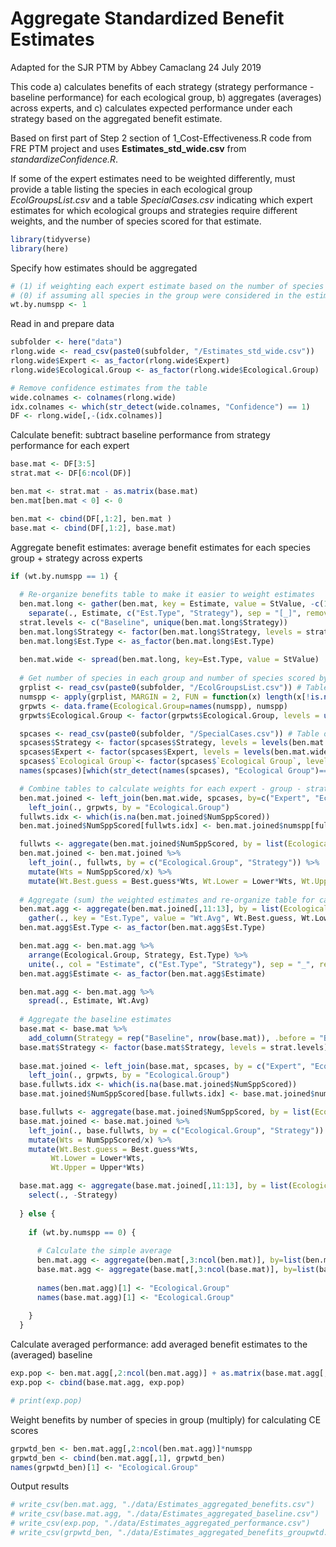 Aggregate Standardized Benefit Estimates
================
Adapted for the SJR PTM by Abbey Camaclang
24 July 2019

This code
a) calculates benefits of each strategy (strategy performance - baseline performance) for each ecological group,
b) aggregates (averages) across experts, and
c) calculates expected performance under each strategy based on the aggregated benefit estimate.

Based on first part of Step 2 section of 1\_Cost-Effectiveness.R code from FRE PTM project and uses **Estimates\_std\_wide.csv** from *standardizeConfidence.R*.

If some of the expert estimates need to be weighted differently, must provide a table listing the species in each ecological group *EcolGroupsList.csv* and a table *SpecialCases.csv* indicating which expert estimates for which ecological groups and strategies require different weights, and the number of species scored for that estimate.

``` r
library(tidyverse)
library(here)
```

Specify how estimates should be aggregated

``` r
# (1) if weighting each expert estimate based on the number of species in each group that they scored,  
# (0) if assuming all species in the group were considered in the estimate
wt.by.numspp <- 1 
```

Read in and prepare data

``` r
subfolder <- here("data")
rlong.wide <- read_csv(paste0(subfolder, "/Estimates_std_wide.csv"))
rlong.wide$Expert <- as_factor(rlong.wide$Expert)
rlong.wide$Ecological.Group <- as_factor(rlong.wide$Ecological.Group)

# Remove confidence estimates from the table
wide.colnames <- colnames(rlong.wide)
idx.colnames <- which(str_detect(wide.colnames, "Confidence") == 1)
DF <- rlong.wide[,-(idx.colnames)]
```

Calculate benefit: subtract baseline performance from strategy performance for each expert

``` r
base.mat <- DF[3:5]
strat.mat <- DF[6:ncol(DF)]  

ben.mat <- strat.mat - as.matrix(base.mat)
ben.mat[ben.mat < 0] <- 0

ben.mat <- cbind(DF[,1:2], ben.mat )
base.mat <- cbind(DF[,1:2], base.mat)
```

Aggregate benefit estimates: average benefit estimates for each species group + strategy across experts

``` r
if (wt.by.numspp == 1) {
  
  # Re-organize benefits table to make it easier to weight estimates
  ben.mat.long <- gather(ben.mat, key = Estimate, value = StValue, -c(1:2)) %>%
    separate(., Estimate, c("Est.Type", "Strategy"), sep = "[_]", remove = TRUE)
  strat.levels <- c("Baseline", unique(ben.mat.long$Strategy))
  ben.mat.long$Strategy <- factor(ben.mat.long$Strategy, levels = strat.levels)
  ben.mat.long$Est.Type <- as_factor(ben.mat.long$Est.Type)
  
  ben.mat.wide <- spread(ben.mat.long, key=Est.Type, value = StValue)
  
  # Get number of species in each group and number of species scored by each expert for each strategy
  grplist <- read_csv(paste0(subfolder, "/EcolGroupsList.csv")) # Table of species in each ecological group
  numspp <- apply(grplist, MARGIN = 2, FUN = function(x) length(x[!is.na(x)]) )
  grpwts <- data.frame(Ecological.Group=names(numspp), numspp) 
  grpwts$Ecological.Group <- factor(grpwts$Ecological.Group, levels = unique(names(numspp)))

  spcases <- read_csv(paste0(subfolder, "/SpecialCases.csv")) # Table of number of species in each group scored by individual experts (if different from total)
  spcases$Strategy <- factor(spcases$Strategy, levels = levels(ben.mat.wide$Strategy))
  spcases$Expert <- factor(spcases$Expert, levels = levels(ben.mat.wide$Expert))
  spcases$`Ecological Group`<- factor(spcases$`Ecological Group`, levels = levels(ben.mat.wide$Ecological.Group))
  names(spcases)[which(str_detect(names(spcases), "Ecological Group")==1)] <- "Ecological.Group"  

  # Combine tables to calculate weights for each expert - group - strategy 
  ben.mat.joined <- left_join(ben.mat.wide, spcases, by=c("Expert", "Ecological.Group", "Strategy")) %>%
    left_join(., grpwts, by = "Ecological.Group")
  fullwts.idx <- which(is.na(ben.mat.joined$NumSppScored))
  ben.mat.joined$NumSppScored[fullwts.idx] <- ben.mat.joined$numspp[fullwts.idx]

  fullwts <- aggregate(ben.mat.joined$NumSppScored, by = list(Ecological.Group = ben.mat.joined$Ecological.Group, Strategy = ben.mat.joined$Strategy), FUN = sum, na.rm = TRUE)
  ben.mat.joined <- ben.mat.joined %>%
    left_join(., fullwts, by = c("Ecological.Group", "Strategy")) %>%
    mutate(Wts = NumSppScored/x) %>%
    mutate(Wt.Best.guess = Best.guess*Wts, Wt.Lower = Lower*Wts, Wt.Upper = Upper*Wts)
  
  # Aggregate (sum) the weighted estimates and re-organize table for calculating performance
  ben.mat.agg <- aggregate(ben.mat.joined[,11:13], by = list(Ecological.Group = ben.mat.joined$Ecological.Group, Strategy = ben.mat.joined$Strategy), FUN = sum, na.rm = TRUE) %>%
    gather(., key = "Est.Type", value = "Wt.Avg", Wt.Best.guess, Wt.Lower, Wt.Upper)
  ben.mat.agg$Est.Type <- as_factor(ben.mat.agg$Est.Type)

  ben.mat.agg <- ben.mat.agg %>%
    arrange(Ecological.Group, Strategy, Est.Type) %>%
    unite(., col = "Estimate", c("Est.Type", "Strategy"), sep = "_", remove = TRUE)
  ben.mat.agg$Estimate <- as_factor(ben.mat.agg$Estimate)

  ben.mat.agg <- ben.mat.agg %>%
    spread(., Estimate, Wt.Avg)
  
  # Aggregate the baseline estimates
  base.mat <- base.mat %>%
    add_column(Strategy = rep("Baseline", nrow(base.mat)), .before = "Best.guess")
  base.mat$Strategy <- factor(base.mat$Strategy, levels = strat.levels)
  
  base.mat.joined <- left_join(base.mat, spcases, by = c("Expert", "Ecological.Group", "Strategy")) %>%
    left_join(., grpwts, by = "Ecological.Group")
  base.fullwts.idx <- which(is.na(base.mat.joined$NumSppScored))
  base.mat.joined$NumSppScored[base.fullwts.idx] <- base.mat.joined$numspp[base.fullwts.idx]

  base.fullwts <- aggregate(base.mat.joined$NumSppScored, by = list(Ecological.Group = base.mat.joined$Ecological.Group, Strategy = base.mat.joined$Strategy), FUN = sum, na.rm = TRUE)
  base.mat.joined <- base.mat.joined %>%
    left_join(., base.fullwts, by = c("Ecological.Group", "Strategy")) %>%
    mutate(Wts = NumSppScored/x) %>%
    mutate(Wt.Best.guess = Best.guess*Wts,
         Wt.Lower = Lower*Wts,
         Wt.Upper = Upper*Wts)

  base.mat.agg <- aggregate(base.mat.joined[,11:13], by = list(Ecological.Group = base.mat.joined$Ecological.Group, Strategy = base.mat.joined$Strategy), FUN = sum, na.rm = TRUE) %>%
    select(., -Strategy)
  
  } else {
    
    if (wt.by.numspp == 0) {
      
      # Calculate the simple average
      ben.mat.agg <- aggregate(ben.mat[,3:ncol(ben.mat)], by=list(ben.mat$Ecological.Group), FUN = mean, na.rm = TRUE) 
      base.mat.agg <- aggregate(base.mat[,3:ncol(base.mat)], by=list(base.mat$Ecological.Group), FUN = mean, na.rm = TRUE)
      
      names(ben.mat.agg)[1] <- "Ecological.Group"
      names(base.mat.agg)[1] <- "Ecological.Group"
      
    }
  }
```

Calculate averaged performance: add averaged benefit estimates to the (averaged) baseline

``` r
exp.pop <- ben.mat.agg[,2:ncol(ben.mat.agg)] + as.matrix(base.mat.agg[,2:ncol(base.mat.agg)])
exp.pop <- cbind(base.mat.agg, exp.pop)

# print(exp.pop)
```

Weight benefits by number of species in group (multiply) for calculating CE scores

``` r
grpwtd_ben <- ben.mat.agg[,2:ncol(ben.mat.agg)]*numspp
grpwtd_ben <- cbind(ben.mat.agg[,1], grpwtd_ben)
names(grpwtd_ben)[1] <- "Ecological.Group"
```

Output results

``` r
# write_csv(ben.mat.agg, "./data/Estimates_aggregated_benefits.csv")
# write_csv(base.mat.agg, "./data/Estimates_aggregated_baseline.csv")
# write_csv(exp.pop, "./data/Estimates_aggregated_performance.csv")
# write_csv(grpwtd_ben, "./data/Estimates_aggregated_benefits_groupwtd.csv") # for calculating CE scores
```
